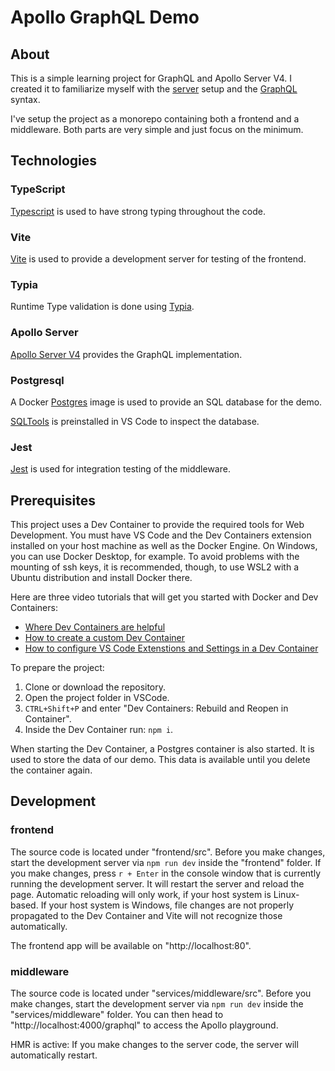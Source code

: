 # Apollo GraphQL Demo

## About

This is a simple learning project for GraphQL and Apollo Server V4. I created it to familiarize myself with the [server](https://www.apollographql.com/docs/apollo-server/v4/) setup and the [GraphQL](https://graphql.org/) syntax.

I've setup the project as a monorepo containing both a frontend and a middleware. Both parts are very simple and just focus on the minimum.

## Technologies

### TypeScript

[Typescript](https://www.typescriptlang.org/) is used to have strong typing throughout the code.

### Vite

[Vite](https://vitejs.dev/) is used to provide a development server for testing of the frontend.

### Typia

Runtime Type validation is done using [Typia](https://github.com/samchon/typia).

### Apollo Server

[Apollo Server V4](https://www.apollographql.com/docs/apollo-server/v4/) provides the GraphQL implementation.

### Postgresql

A Docker [Postgres](https://www.postgresql.org/) image is used to provide an SQL database for the demo.

[SQLTools](https://marketplace.visualstudio.com/items?itemName=mtxr.sqltools) is preinstalled in VS Code to inspect the database.

### Jest

[Jest](https://jestjs.io/) is used for integration testing of the middleware.

## Prerequisites

This project uses a Dev Container to provide the required tools for Web Development. You must have VS Code and the Dev Containers extension installed on your host machine as well as the Docker Engine. On Windows, you can use Docker Desktop, for example. To avoid problems with the mounting of ssh keys, it is recommended, though, to use WSL2 with a Ubuntu distribution and install Docker there.

Here are three video tutorials that will get you started with Docker and Dev Containers:

- [Where Dev Containers are helpful](https://youtu.be/9F-jbT-pHkg?si=yW4RThXZNC0SMIyl)
- [How to create a custom Dev Container](https://youtu.be/7P0pTECkiN8?si=51YPKbUzL7OlAs80)
- [How to configure VS Code Extenstions and Settings in a Dev Container](https://youtu.be/W84R1CxtF0c?si=YBhBRzKk1lgCKEyz)

To prepare the project:

1. Clone or download the repository.
2. Open the project folder in VSCode.
3. `CTRL+Shift+P` and enter "Dev Containers: Rebuild and Reopen in Container".
4. Inside the Dev Container run: `npm i`.

When starting the Dev Container, a Postgres container is also started. It is used to store the data of our demo. This data is available until you delete the container again.

## Development

### frontend

The source code is located under "frontend/src". Before you make changes, start the development server via `npm run dev` inside the "frontend" folder. If you make changes, press `r + Enter` in the console window that is currently running the development server. It will restart the server and reload the page. Automatic reloading will only work, if your host system is Linux-based. If your host system is Windows, file changes are not properly propagated to the Dev Container and Vite will not recognize those automatically.

The frontend app will be available on "http://localhost:80".

### middleware

The source code is located under "services/middleware/src". Before you make changes, start the development server via `npm run dev` inside the "services/middleware" folder. You can then head to "http://localhost:4000/graphql" to access the Apollo playground.

HMR is active: If you make changes to the server code, the server will automatically restart.
